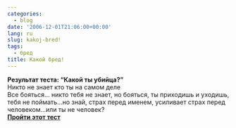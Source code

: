 ```yaml
---
categories:
  - blog
date: '2006-12-01T21:06:00+00:00'
lang: ru
slug: kakoj-bred!
tags:
  - бред
title: Какой бред!
---
```




**Результат теста: “Какой ты убийца?”**  
Никто не знает кто ты на самом деле  
Все бояться... никто тебя не знает, но бояться, ты приходишь и уходишь, тебя не поймать...но знай, страх перед именем, усиливает страх перед человеком...или ты не человек?  
[ **Пройти этот тест**](http://tests.provodnik.ru/tests.php?cmd=start&test_id=24134)